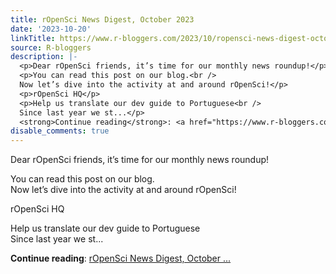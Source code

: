 ```yaml
---
title: rOpenSci News Digest, October 2023
date: '2023-10-20'
linkTitle: https://www.r-bloggers.com/2023/10/ropensci-news-digest-october-2023/
source: R-bloggers
description: |-
  <p>Dear rOpenSci friends, it’s time for our monthly news roundup!</p>
  <p>You can read this post on our blog.<br />
  Now let’s dive into the activity at and around rOpenSci!</p>
  <p>rOpenSci HQ</p>
  <p>Help us translate our dev guide to Portuguese<br />
  Since last year we st...</p>
  <strong>Continue reading</strong>: <a href="https://www.r-bloggers.com/2023/10/ropensci-news-digest-october-2023/">rOpenSci News Digest, October ...
disable_comments: true
---
```

<p>Dear rOpenSci friends, it’s time for our monthly news roundup!</p>
<p>You can read this post on our blog.<br />
Now let’s dive into the activity at and around rOpenSci!</p>
<p>rOpenSci HQ</p>
<p>Help us translate our dev guide to Portuguese<br />
Since last year we st...</p>
<strong>Continue reading</strong>: <a href="https://www.r-bloggers.com/2023/10/ropensci-news-digest-october-2023/">rOpenSci News Digest, October ...